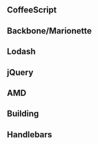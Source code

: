 CoffeeScript
------------

Backbone/Marionette
-------------------

Lodash
------

jQuery
------

AMD
---

Building
--------

Handlebars
----------